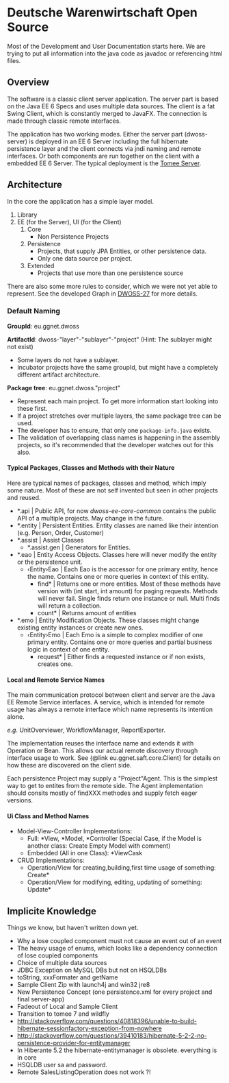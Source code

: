 Deutsche Warenwirtschaft Open Source
====================================

Most of the Development and User Documentation starts here. We are trying to put
all information into the java code as javadoc or referencing html files.

Overview
--------

The software is a classic client server application. The server part is based on
the Java EE 6 Specs and uses multiple data sources. The client is a fat Swing
Client, which is constantly merged to JavaFX. The connection is made through
classic remote interfaces.

The application has two working modes. Either the server part (dwoss-server) is
deployed in an EE 6 Server including the full hibernate persistence layer and
the client connects via jndi naming and remote interfaces. Or both components
are run together on the client with a embedded EE 6 Server.
The typical deployment is the [Tomee Server](http://tomee.apache.org).

Architecture
------------

In the core the application has a simple layer model.

1. Library
2. EE (for the Server), UI (for the Client)
	1. Core
		- Non Persistence Projects
	2. Persistence
		- Projects, that supply JPA Entities, or other persistence data.
		- Only one data source per project.
	2. Extended
		- Projects that use more than one persistence source

There are also some more rules to consider, which we were not yet able to represent.
See the developed Graph in
 [DWOSS-27](http://overload.ahrensburg.gg-net.de/jira/browse/DWOSS-27) for more details.

### Default Naming ###

**GroupId**: eu.ggnet.dwoss

**ArtifactId**: dwoss-"layer"-"sublayer"-"project" (Hint: The sublayer might not exist)

 - Some layers do not have a sublayer.
 - Incubator projects have the same groupId, but might have a completely
   different artifact architecture.

**Package tree**: eu.ggnet.dwoss."project"

 - Represent each main project. To get more information start looking into these first.
 - If a project stretches over multiple layers, the same package tree can be used.
 - The developer has to ensure, that only one ```package-info.java``` exists.
 - The validation of overlapping class names is happening in the assembly projects,
   so it's recommended that the developer watches out for this also.

#### Typical Packages, Classes and Methods with their Nature ####

Here are typical names of packages, classes and method, which imply some nature.
Most of these are not self invented but seen in other projects and reused.

 - \*.api | Public API, for now *dwoss-ee-core-common* contains the public API
   of a multiple projects. May change in the future.
 - \*.entity | Persistent Entities. Entity classes are named like their intention
   (e.g. Person, Order, Customer)
 - \*.assist | Assist Classes
	- \*.assist.gen | Generators for Entities.
 - \*.eao | Entity Access Objects. Classes here will never modify the entity or
   the persistence unit.
	- ‹Entity›Eao | Each Eao is the accessor for one primary entity, hence
          the name. Contains one or more queries in context of this entity.
		- find\* | Returns one or more entities. Most of these methods
                  have version with (int start, int amount) for paging requests.
                  Methods will never fail. Single finds return one instance or null.
                  Multi finds will return a collection.
		- count\* | Returns amount of entities
 - *.emo | Entity Modification Objects. These classes might change existing
   entity instances or create new ones.
	- ‹Entity›Emo | Each Emo is a simple to complex modifier of one primary
          entity. Contains one or more queries and partial business logic in
          context of one entity.
		- request\* | Either finds a requested instance or if non exists,
                  creates one.

#### Local and Remote Service Names ####

The main communication protocol between client and server are the Java EE Remote
Service interfaces. A service, which is intended for remote usage has always
a remote interface which name represents its intention alone.

_e.g._ UnitOverviewer, WorkflowManager, ReportExporter.

The implementation reuses the interface name and extends it with Operation or Bean.
This allows our actual remote discovery through interface usage to work.
See {@link eu.ggnet.saft.core.Client} for details on how these are discovered on the
client side.

Each persistence Project may supply a "Project"Agent. This is the simplest way to get
to entites from the remote side. The Agent implementation should consits mostly of
findXXX methodes and supply fetch eager versions.

#### Ui Class and Method Names ####

 - Model-View-Controller Implementations:
	- Full: \*View, \*Model, \*Controller (Special Case, if the Model is
          another class: Create Empty Model with comment)
	- Embedded (All in one Class): \*ViewCask
 - CRUD Implementations:
	- Operation/View for creating,building,first time usage of something: Create\*
	- Operation/View for modifying, editing, updating of something: Update\*

Implicite Knowledge
-------------------

Things we know, but haven't written down yet.

 - Why a lose coupled component must not cause an event out of an event
 - The heavy usage of enums, which looks like a dependency connection of lose
   coupled components
 - Choice of multiple data sources
 - JDBC Exception on MySQL DBs but not on HSQLDBs
 - toString, xxxFormater and getName
 - Sample Client Zip with launch4j and win32 jre8
 - New Persistence Concept (one persistence.xml for every project and final server-app)
 - Fadeout of Local and Sample Client
 - Transition to tomee 7 and wildfly
 - http://stackoverflow.com/questions/40818396/unable-to-build-hibernate-sessionfactory-exception-from-nowhere
 - http://stackoverflow.com/questions/39410183/hibernate-5-2-2-no-persistence-provider-for-entitymanager
 - In Hiberante 5.2 the hibernate-entitymanager is obsolete. everything is in core
 - HSQLDB user sa and password.
 - Remote SalesListingOperation does not work ?!

